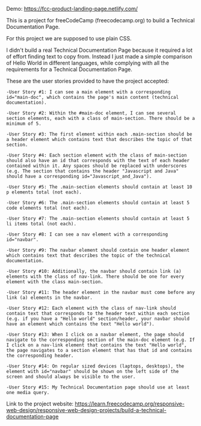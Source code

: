 Demo:
https://fcc-product-landing-page.netlify.com/


This is a project for freeCodeCamp (freecodecamp.org) to build a Technical Documentation Page.

For this project we are supposed to use plain CSS.

I didn't build a real Technical Documentation Page because it required a lot of effort finding text to copy from. Instead I just made a simple comparison of Hello World in different languages, while complying with all the requirements for a Technical Documentation Page.

These are the user stories provided to have the project accepted:

    -User Story #1: I can see a main element with a corresponding id="main-doc", which contains the page's main content (technical documentation).

    -User Story #2: Within the #main-doc element, I can see several section elements, each with a class of main-section. There should be a minimum of 5.

    -User Story #3: The first element within each .main-section should be a header element which contains text that describes the topic of that section.

    -User Story #4: Each section element with the class of main-section should also have an id that corresponds with the text of each header contained within it. Any spaces should be replaced with underscores (e.g. The section that contains the header "Javascript and Java" should have a corresponding id="Javascript_and_Java").

    -User Story #5: The .main-section elements should contain at least 10 p elements total (not each).

    -User Story #6: The .main-section elements should contain at least 5 code elements total (not each).

    -User Story #7: The .main-section elements should contain at least 5 li items total (not each).

    -User Story #8: I can see a nav element with a corresponding id="navbar".

    -User Story #9: The navbar element should contain one header element which contains text that describes the topic of the technical documentation.

    -User Story #10: Additionally, the navbar should contain link (a) elements with the class of nav-link. There should be one for every element with the class main-section.

    -User Story #11: The header element in the navbar must come before any link (a) elements in the navbar.

    -User Story #12: Each element with the class of nav-link should contain text that corresponds to the header text within each section (e.g. if you have a "Hello world" section/header, your navbar should have an element which contains the text "Hello world").

    -User Story #13: When I click on a navbar element, the page should navigate to the corresponding section of the main-doc element (e.g. If I click on a nav-link element that contains the text "Hello world", the page navigates to a section element that has that id and contains the corresponding header.

    -User Story #14: On regular sized devices (laptops, desktops), the element with id="navbar" should be shown on the left side of the screen and should always be visible to the user.

    -User Story #15: My Technical Documentation page should use at least one media query.



Link to the project website:
https://learn.freecodecamp.org/responsive-web-design/responsive-web-design-projects/build-a-technical-documentation-page
